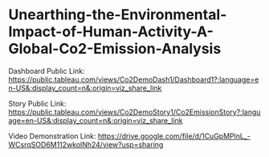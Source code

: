 # Unearthing-the-Environmental-Impact-of-Human-Activity-A-Global-Co2-Emission-Analysis


Dashboard Public Link: https://public.tableau.com/views/Co2DemoDash1/Dashboard1?:language=en-US&:display_count=n&:origin=viz_share_link

Story Public Link: https://public.tableau.com/views/Co2DemoStory1/Co2EmissionStory?:language=en-US&:display_count=n&:origin=viz_share_link

Video Demonstration Link: https://drive.google.com/file/d/1CuGpMPlnL_-WCsrqSOD6M112wkolNh24/view?usp=sharing
